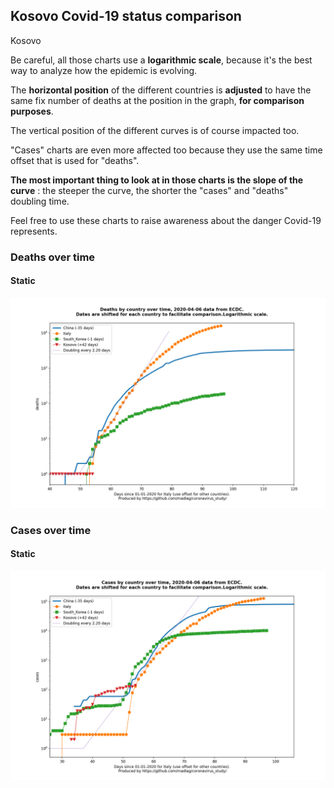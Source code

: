 ## Kosovo Covid-19 status comparison 

Kosovo



Be careful, all those charts use a **logarithmic scale**, because it's the best way to analyze how the epidemic is evolving.
 
The **horizontal position** of the different countries is **adjusted** to have the same fix number of deaths at the position in the graph, **for comparison purposes**.

The vertical position of the different curves is of course impacted too.

"Cases" charts are even more affected too because they use the same time offset that is used for "deaths".

**The most important thing to look at in those charts is the slope of the curve** : the steeper the curve, the shorter the "cases" and "deaths" doubling time.

Feel free to use these charts to raise awareness about the danger Covid-19 represents. 


 
### Deaths over time
 
#### Static
![Kosovo covid-19 deaths static chart](https://raw.githubusercontent.com/madlag/coronavirus_study/master/notebooks/graphs/2020-04-06/countries/Kosovo/2020-04-06_Kosovo_deaths.png "Kosovo covid-19 deaths static chart")   

 
### Cases over time
 
#### Static
![Kosovo covid-19 cases static chart](https://raw.githubusercontent.com/madlag/coronavirus_study/master/notebooks/graphs/2020-04-06/countries/Kosovo/2020-04-06_Kosovo_cases.png "Kosovo covid-19 cases static chart")   

